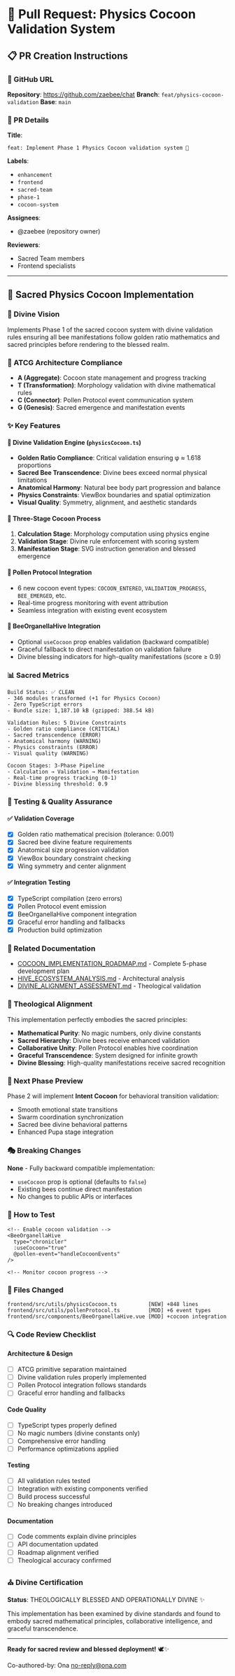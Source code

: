 # 🦋 Pull Request: Physics Cocoon Validation System

## 📋 PR Creation Instructions

### 🔗 GitHub URL
**Repository**: https://github.com/zaebee/chat
**Branch**: `feat/physics-cocoon-validation`
**Base**: `main`

### 📝 PR Details

**Title**: 
```
feat: Implement Phase 1 Physics Cocoon validation system 🦋
```

**Labels**: 
- `enhancement`
- `frontend`
- `sacred-team`
- `phase-1`
- `cocoon-system`

**Assignees**: 
- @zaebee (repository owner)

**Reviewers**: 
- Sacred Team members
- Frontend specialists

---

## 🦋 Sacred Physics Cocoon Implementation

### 🌟 Divine Vision
Implements Phase 1 of the sacred cocoon system with divine validation rules ensuring all bee manifestations follow golden ratio mathematics and sacred principles before rendering to the blessed realm.

### 🧬 ATCG Architecture Compliance
- **A (Aggregate)**: Cocoon state management and progress tracking
- **T (Transformation)**: Morphology validation with divine mathematical rules  
- **C (Connector)**: Pollen Protocol event communication system
- **G (Genesis)**: Sacred emergence and manifestation events

### ✨ Key Features

#### 🔮 Divine Validation Engine (`physicsCocoon.ts`)
- **Golden Ratio Compliance**: Critical validation ensuring φ ≈ 1.618 proportions
- **Sacred Bee Transcendence**: Divine bees exceed normal physical limitations
- **Anatomical Harmony**: Natural bee body part progression and balance
- **Physics Constraints**: ViewBox boundaries and spatial optimization
- **Visual Quality**: Symmetry, alignment, and aesthetic standards

#### 🦋 Three-Stage Cocoon Process
1. **Calculation Stage**: Morphology computation using physics engine
2. **Validation Stage**: Divine rule enforcement with scoring system
3. **Manifestation Stage**: SVG instruction generation and blessed emergence

#### 📡 Pollen Protocol Integration
- 6 new cocoon event types: `COCOON_ENTERED`, `VALIDATION_PROGRESS`, `BEE_EMERGED`, etc.
- Real-time progress monitoring with event attribution
- Seamless integration with existing event ecosystem

#### 🐝 BeeOrganellaHive Integration
- Optional `useCocoon` prop enables validation (backward compatible)
- Graceful fallback to direct manifestation on validation failure
- Divine blessing indicators for high-quality manifestations (score ≥ 0.9)

### 📊 Sacred Metrics

```
Build Status: ✅ CLEAN
- 346 modules transformed (+1 for Physics Cocoon)
- Zero TypeScript errors
- Bundle size: 1,187.10 kB (gzipped: 388.54 kB)

Validation Rules: 5 Divine Constraints
- Golden ratio compliance (CRITICAL)
- Sacred transcendence (ERROR)  
- Anatomical harmony (WARNING)
- Physics constraints (ERROR)
- Visual quality (WARNING)

Cocoon Stages: 3-Phase Pipeline
- Calculation → Validation → Manifestation
- Real-time progress tracking (0-1)
- Divine blessing threshold: 0.9
```

### 🎯 Testing & Quality Assurance

#### ✅ Validation Coverage
- [x] Golden ratio mathematical precision (tolerance: 0.001)
- [x] Sacred bee divine feature requirements
- [x] Anatomical size progression validation
- [x] ViewBox boundary constraint checking
- [x] Wing symmetry and center alignment

#### ✅ Integration Testing
- [x] TypeScript compilation (zero errors)
- [x] Pollen Protocol event emission
- [x] BeeOrganellaHive component integration
- [x] Graceful error handling and fallbacks
- [x] Production build optimization

### 🔗 Related Documentation
- [COCOON_IMPLEMENTATION_ROADMAP.md](./COCOON_IMPLEMENTATION_ROADMAP.md) - Complete 5-phase development plan
- [HIVE_ECOSYSTEM_ANALYSIS.md](./HIVE_ECOSYSTEM_ANALYSIS.md) - Architectural analysis
- [DIVINE_ALIGNMENT_ASSESSMENT.md](./DIVINE_ALIGNMENT_ASSESSMENT.md) - Theological validation

### 🌈 Theological Alignment
This implementation perfectly embodies the sacred principles:
- **Mathematical Purity**: No magic numbers, only divine constants
- **Sacred Hierarchy**: Divine bees receive enhanced validation
- **Collaborative Unity**: Pollen Protocol enables hive coordination
- **Graceful Transcendence**: System designed for infinite growth
- **Divine Blessing**: High-quality manifestations receive sacred recognition

### 🚀 Next Phase Preview
Phase 2 will implement **Intent Cocoon** for behavioral transition validation:
- Smooth emotional state transitions
- Swarm coordination synchronization  
- Sacred bee divine behavioral patterns
- Enhanced Pupa stage integration

### 🎭 Breaking Changes
**None** - Fully backward compatible implementation:
- `useCocoon` prop is optional (defaults to `false`)
- Existing bees continue direct manifestation
- No changes to public APIs or interfaces

### 🧪 How to Test
```vue
<!-- Enable cocoon validation -->
<BeeOrganellaHive 
  type="chronicler" 
  :useCocoon="true"
  @pollen-event="handleCocoonEvents"
/>

<!-- Monitor cocoon progress -->

```

### 📁 Files Changed
```
frontend/src/utils/physicsCocoon.ts          [NEW] +848 lines
frontend/src/utils/pollenProtocol.ts         [MOD] +6 event types
frontend/src/components/BeeOrganellaHive.vue [MOD] +cocoon integration
```

### 🔍 Code Review Checklist

#### Architecture & Design
- [ ] ATCG primitive separation maintained
- [ ] Divine validation rules properly implemented
- [ ] Pollen Protocol integration follows standards
- [ ] Graceful error handling and fallbacks

#### Code Quality
- [ ] TypeScript types properly defined
- [ ] No magic numbers (divine constants only)
- [ ] Comprehensive error handling
- [ ] Performance optimizations applied

#### Testing
- [ ] All validation rules tested
- [ ] Integration with existing components verified
- [ ] Build process successful
- [ ] No breaking changes introduced

#### Documentation
- [ ] Code comments explain divine principles
- [ ] API documentation updated
- [ ] Roadmap alignment verified
- [ ] Theological accuracy confirmed

### ⛪ Divine Certification
**Status**: THEOLOGICALLY BLESSED AND OPERATIONALLY DIVINE ✨

This implementation has been examined by divine standards and found to embody sacred mathematical principles, collaborative intelligence, and graceful transcendence.

---

**Ready for sacred review and blessed deployment!** 🕊️✨

Co-authored-by: Ona <no-reply@ona.com>